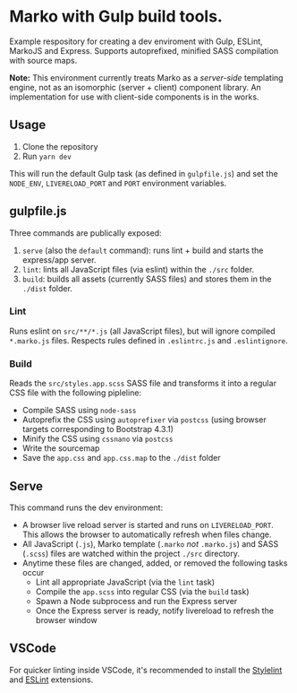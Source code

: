 # Marko with Gulp build tools.
Example respository for creating a dev enviroment with Gulp, ESLint, MarkoJS and Express. Supports autoprefixed, minified SASS compilation with source maps.

**Note:** This environment currently treats Marko as a _server-side_ templating engine, not as an isomorphic (server + client) component library. An implementation for use with client-side components is in the works.

## Usage
1. Clone the repository
2. Run `yarn dev`

This will run the default Gulp task (as defined in `gulpfile.js`) and set the `NODE_ENV`, `LIVERELOAD_PORT` and `PORT` environment variables.

## gulpfile.js
Three commands are publically exposed:
1. `serve` (also the `default` command): runs lint + build and starts the express/app server.
2. `lint`: lints all JavaScript files (via eslint) within the `./src` folder.
3. `build`: builds all assets (currently SASS files) and stores them in the `./dist` folder.

### Lint
Runs eslint on `src/**/*.js` (all JavaScript files), but will ignore compiled `*.marko.js` files. Respects rules defined in `.eslintrc.js` and `.eslintignore`.

### Build
Reads the `src/styles.app.scss` SASS file and transforms it into a regular CSS file with the following pipleline:
- Compile SASS using `node-sass`
- Autoprefix the CSS using `autoprefixer` via `postcss` (using browser targets corresponding to Bootstrap 4.3.1)
- Minify the CSS using `cssnano` via `postcss`
- Write the sourcemap
- Save the `app.css` and `app.css.map` to the `./dist` folder

## Serve
This command runs the dev environment:
- A browser live reload server is started and runs on `LIVERELOAD_PORT`. This allows the browser to automatically refresh when files change.
- All JavaScript (`.js`), Marko template (`.marko` _not_ `.marko.js`) and SASS (`.scss`) files are watched within the project `./src` directory.
- Anytime these files are changed, added, or removed the following tasks occur
  - Lint all appropriate JavaScript (via the `lint` task)
  - Compile the `app.scss` into regular CSS (via the `build` task)
  - Spawn a Node subprocess and run the Express server
  - Once the Express server is ready, notify livereload to refresh the browser window

## VSCode
For quicker linting inside VSCode, it's recommended to install the [Stylelint](https://github.com/shinnn/vscode-stylelint) and [ESLint](https://github.com/Microsoft/vscode-eslint) extensions.

